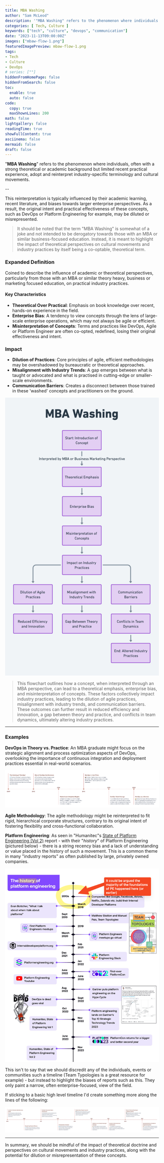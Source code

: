 ```yaml
---
title: MBA Washing
author: "Sam McLeod"
description: '"MBA Washing" refers to the phenomenon where individuals or companies, often with a strong theoretical or academic background but limited recent practical experience, adopt and reinterpret industry-specific terminology and cultural movements.'
categories: [ Tech, Culture ]
keywords: ["tech", "culture", "devops", "communication"]
date: "2023-11-13T09:00:00Z"
images: ["mbaw-flow-1.png"]
featuredImagePreview: mbaw-flow-1.png
tags:
- Tech
- Culture
- DevOps
# series: [""]
hiddenFromHomePage: false
hiddenFromSearch: false
toc:
  enable: true
  auto: false
code:
  copy: true
  maxShownLines: 200
math: false
lightgallery: false
readingTime: true
showFullContent: true
asciinema: false
mermaid: false
draft: false
---
```


"**MBA Washing**" refers to the phenomenon where individuals, often with a strong theoretical or academic background but limited recent practical experience, adopt and reinterpret industry-specific terminology and cultural movements.

--

This reinterpretation is typically influenced by their academic learning, recent literature, and biases towards larger enterprise perspectives. As a result, the original intent and practical effectiveness of these concepts, such as DevOps or Platform Engineering for example, may be diluted or misrepresented.

<!--more-->

> It should be noted that the term "MBA Washing" is somewhat of a joke and not intended to be derogatory towards those with an MBA or similar business-focused education. Instead, it is meant to highlight the impact of theoretical perspectives on cultural movements and industry practices by itself being a co-optable, theoretical term.

### Expanded Definition

Coined to describe the influence of academic or theoretical perspectives, particularly from those with an MBA or similar theory heavy, business or marketing focused education, on practical industry practices.

#### Key Characteristics

- **Theoretical Over Practical**: Emphasis on book knowledge over recent, hands-on experience in the field.
- **Enterprise Bias**: A tendency to view concepts through the lens of large-scale enterprise operations, which may not always be agile or efficient.
- **Misinterpretation of Concepts**: Terms and practices like DevOps, Agile or Platform Engineer are often co-opted, redefined, losing their original effectiveness and intent.

### Impact

- **Dilution of Practices**: Core principles of agile, efficient methodologies may be overshadowed by bureaucratic or theoretical approaches.
- **Misalignment with Industry Trends**: A gap emerges between what is taught or advocated and what is practised in cutting-edge or smaller-scale environments.
- **Communication Barriers**: Creates a disconnect between those trained in these 'washed' concepts and practitioners on the ground.

![MBA Washing: Process and Impact](mbaw-flow-1.png)

> This flowchart outlines how a concept, when interpreted through an MBA perspective, can lead to a theoretical emphasis, enterprise bias, and misinterpretation of concepts. These factors collectively impact industry practices, leading to the dilution of agile practices, misalignment with industry trends, and communication barriers. These outcomes can further result in reduced efficiency and innovation, a gap between theory and practice, and conflicts in team dynamics, ultimately altering industry practices.

---

### Examples

**DevOps in Theory vs. Practice**: An MBA graduate might focus on the strategic alignment and process optimization aspects of DevOps, overlooking the importance of continuous integration and deployment practices essential in real-world scenarios.

![](the-evolution-of-devops-from-philosophy-to-brand.png)

**Agile Methodology**: The agile methodology might be reinterpreted to fit rigid, hierarchical corporate structures, contrary to its original intent of fostering flexibility and cross-functional collaboration.

**Platform Engineering**: As seen in "Humanitec"s [State of Platform Engineering (Vol 2)](https://humanitec.com/whitepapers/state-of-platform-engineering-report-volume-2) report - with their "_history_" of Platform Engineering (pictured below) - there is a string recency bias and a lack of understanding or value placed in the history of such a movement. This is a common theme in many "industry reports" as often published by large, privately owned companies.

![](state-of-pe-poor-timeline.png)

This isn't to say that we should discredit any of the individuals, events or communities such a timeline (Team Typologies is a great resource for example) - but instead to highlight the biases of reports such as this. They only paint a narrow, often enterprise-focused, view of the field.

If sticking to a basic high level timeline I'd create something more along the lines of the following:

![](the-evolution-of-platform-engineering-and-the-rise-of-platform-as-a-product.png)

---

In summary, we should be mindful of the impact of theoretical doctrine and perspectives on cultural movements and industry practices, along with the potential for dilution or misrepresentation of these concepts.
